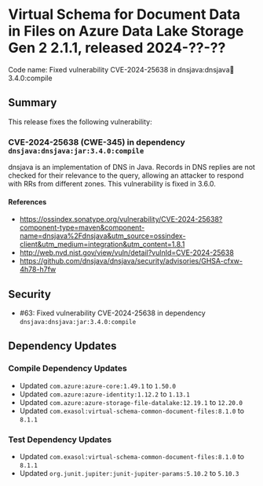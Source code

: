# Virtual Schema for Document Data in Files on Azure Data Lake Storage Gen 2 2.1.1, released 2024-??-??

Code name: Fixed vulnerability CVE-2024-25638 in dnsjava:dnsjava:jar:3.4.0:compile

## Summary

This release fixes the following vulnerability:

### CVE-2024-25638 (CWE-345) in dependency `dnsjava:dnsjava:jar:3.4.0:compile`
dnsjava is an implementation of DNS in Java. Records in DNS replies are not checked for their relevance to the query, allowing an attacker to respond with RRs from different zones. This vulnerability is fixed in 3.6.0.
#### References
* https://ossindex.sonatype.org/vulnerability/CVE-2024-25638?component-type=maven&component-name=dnsjava%2Fdnsjava&utm_source=ossindex-client&utm_medium=integration&utm_content=1.8.1
* http://web.nvd.nist.gov/view/vuln/detail?vulnId=CVE-2024-25638
* https://github.com/dnsjava/dnsjava/security/advisories/GHSA-cfxw-4h78-h7fw

## Security

* #63: Fixed vulnerability CVE-2024-25638 in dependency `dnsjava:dnsjava:jar:3.4.0:compile`

## Dependency Updates

### Compile Dependency Updates

* Updated `com.azure:azure-core:1.49.1` to `1.50.0`
* Updated `com.azure:azure-identity:1.12.2` to `1.13.1`
* Updated `com.azure:azure-storage-file-datalake:12.19.1` to `12.20.0`
* Updated `com.exasol:virtual-schema-common-document-files:8.1.0` to `8.1.1`

### Test Dependency Updates

* Updated `com.exasol:virtual-schema-common-document-files:8.1.0` to `8.1.1`
* Updated `org.junit.jupiter:junit-jupiter-params:5.10.2` to `5.10.3`
